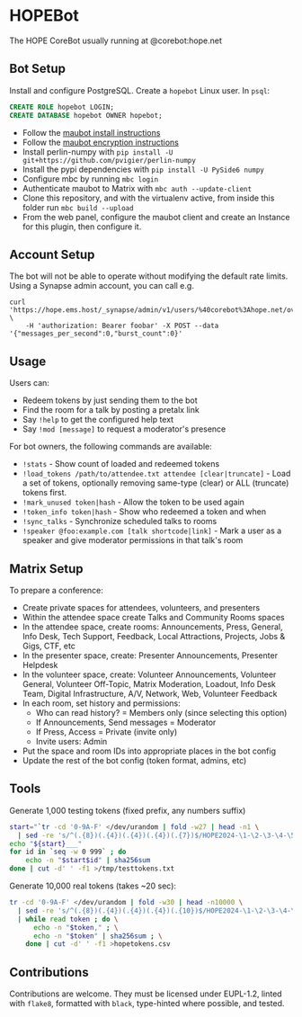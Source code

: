 # HOPEBot
The HOPE CoreBot usually running at @corebot:hope.net

## Bot Setup
Install and configure PostgreSQL. Create a `hopebot` Linux user.
In `psql`:
```sql
CREATE ROLE hopebot LOGIN;
CREATE DATABASE hopebot OWNER hopebot;
```
- Follow the [maubot install instructions](https://docs.mau.fi/maubot/usage/setup/index.html)
- Follow the [maubot encryption instructions](https://docs.mau.fi/maubot/usage/encryption.html)
- Install perlin-numpy with `pip install -U git+https://github.com/pvigier/perlin-numpy`
- Install the pypi dependencies with `pip install -U PySide6 numpy`
- Configure mbc by running `mbc login`
- Authenticate maubot to Matrix with `mbc auth --update-client`
- Clone this repository, and with the virtualenv active, from inside this folder run `mbc build --upload`
- From the web panel, configure the maubot client and create an Instance for this plugin, then configure it.

## Account Setup
The bot will not be able to operate without modifying the default rate limits.
Using a Synapse admin account, you can call e.g.
```
curl 'https://hope.ems.host/_synapse/admin/v1/users/%40corebot%3Ahope.net/override_ratelimit' \
    -H 'authorization: Bearer foobar' -X POST --data '{"messages_per_second":0,"burst_count":0}'
```

## Usage
Users can:
- Redeem tokens by just sending them to the bot
- Find the room for a talk by posting a pretalx link
- Say `!help` to get the configured help text
- Say `!mod [message]` to request a moderator's presence

For bot owners, the following commands are available:
- `!stats` - Show count of loaded and redeemed tokens
- `!load_tokens /path/to/attendee.txt attendee [clear|truncate]` - Load a set of tokens,
  optionally removing same-type (clear) or ALL (truncate) tokens first.
- `!mark_unused token|hash` - Allow the token to be used again
- `!token_info token|hash` - Show who redeemed a token and when
- `!sync_talks` - Synchronize scheduled talks to rooms
- `!speaker @foo:example.com [talk shortcode|link]` - Mark a user as a speaker
  and give moderator permissions in that talk's room

## Matrix Setup
To prepare a conference:
- Create private spaces for attendees, volunteers, and presenters
- Within the attendee space create Talks and Community Rooms spaces
- In the attendee space, create rooms:
  Announcements, Press, General, Info Desk, Tech Support, Feedback, Local
  Attractions, Projects, Jobs & Gigs, CTF, etc
- In the presenter space, create: Presenter Announcements, Presenter Helpdesk
- In the volunteer space, create:
  Volunteer Announcements, Volunteer General, Volunteer Off-Topic, Matrix
  Moderation, Loadout, Info Desk Team, Digital Infrastructure, A/V, Network,
  Web, Volunteer Feedback
- In each room, set history and permissions:
  - Who can read history? = Members only (since selecting this option)
  - If Announcements, Send messages = Moderator
  - If Press, Access = Private (invite only)
  - Invite users: Admin
- Put the space and room IDs into appropriate places in the bot config
- Update the rest of the bot config (token format, admins, etc)

## Tools
Generate 1,000 testing tokens (fixed prefix, any numbers suffix)
```sh
start="`tr -cd '0-9A-F' </dev/urandom | fold -w27 | head -n1 \
  | sed -re 's/^(.{8})(.{4})(.{4})(.{4})(.{7})$/HOPE2024-\1-\2-\3-\4-\5/'`"
echo "${start}___"
for id in `seq -w 0 999` ; do
    echo -n "$start$id" | sha256sum
done | cut -d' ' -f1 >/tmp/testtokens.txt
```

Generate 10,000 real tokens (takes ~20 sec):
```sh
tr -cd '0-9A-F' </dev/urandom | fold -w30 | head -n10000 \
  | sed -re 's/^(.{8})(.{4})(.{4})(.{4})(.{10})$/HOPE2024-\1-\2-\3-\4-\5/' \
  | while read token ; do \
      echo -n "$token," ; \
      echo -n "$token" | sha256sum ; \
    done | cut -d' ' -f1 >hopetokens.csv
```

## Contributions
Contributions are welcome. They must be licensed under EUPL-1.2, linted with `flake8`, formatted with
`black`, type-hinted where possible, and tested.
